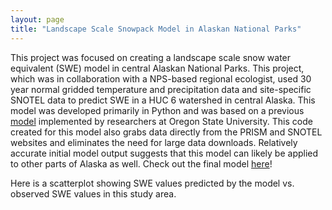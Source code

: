 ```yaml
---
layout: page
title: "Landscape Scale Snowpack Model in Alaskan National Parks"
---
```





This project was focused on creating a landscape scale snow water equivalent (SWE) model in central Alaskan National Parks. This project, which was in collaboration with a NPS-based regional ecologist, used 30 year normal gridded temperature and precipitation data and site-specific SNOTEL data to predict SWE in a HUC 6 watershed in central Alaska. This model was developed primarily in Python and was based on a previous [model](https://onlinelibrary.wiley.com/doi/full/10.1002/hyp.8176) implemented by researchers at Oregon State University. This code created for this model also grabs data directly from the PRISM and SNOTEL websites and eliminates the need for large data downloads. Relatively accurate initial model output suggests that this model can likely be applied to other parts of Alaska as well. Check out the final model [here](https://github.com/samsamsam34/AKSnowModel)!


Here is a scatterplot showing SWE values predicted by the model vs. observed SWE values in this study area. 
